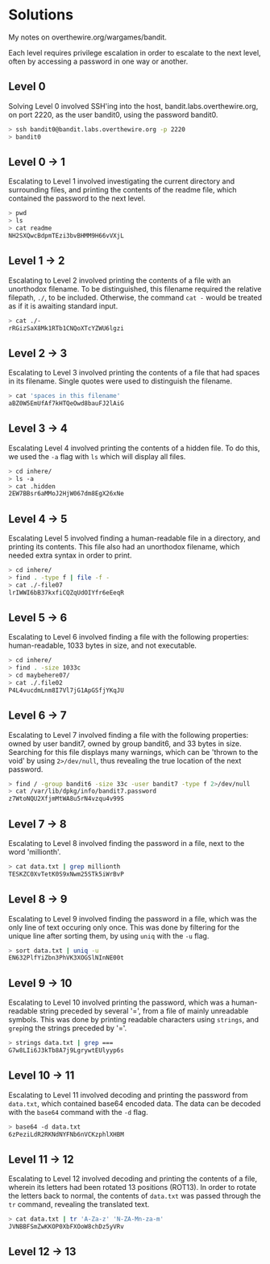 # Solutions

My notes on overthewire.org/wargames/bandit.

Each level requires privilege escalation in order to escalate to the next level, often by accessing a password in one way or another.

## Level 0 

Solving Level 0 involved SSH'ing into the host, bandit.labs.overthewire.org, on port 2220, as the user bandit0, using the password bandit0.

```bash
> ssh bandit0@bandit.labs.overthewire.org -p 2220 
> bandit0
```

## Level 0 → 1

Escalating to Level 1 involved investigating the current directory and surrounding files, and printing the contents of the readme file, which contained the password to the next level.

```bash
> pwd
> ls
> cat readme
NH2SXQwcBdpmTEzi3bvBHMM9H66vVXjL
```

## Level 1 → 2

Escalating to Level 2 involved printing the contents of a file with an unorthodox filename. To be distinguished, this filename required the relative filepath, `./`, to be included. Otherwise, the command `cat -` would be treated as if it is awaiting standard input.

```bash
> cat ./-
rRGizSaX8Mk1RTb1CNQoXTcYZWU6lgzi
```

## Level 2 → 3

Escalating to Level 3 involved printing the contents of a file that had spaces in its filename. Single quotes were used to distinguish the filename.

```bash
> cat 'spaces in this filename'
aBZ0W5EmUfAf7kHTQeOwd8bauFJ2lAiG
```

## Level 3 → 4

Escalating Level 4 involved printing the contents of a hidden file. To do this, we used the `-a` flag with `ls` which will display all files.

```bash
> cd inhere/
> ls -a
> cat .hidden
2EW7BBsr6aMMoJ2HjW067dm8EgX26xNe
```

## Level 4 → 5

Escalating Level 5 involved finding a human-readable file in a directory, and printing its contents. This file also had an unorthodox filename, which needed extra syntax in order to print.

```bash
> cd inhere/
> find . -type f | file -f -
> cat ./-file07
lrIWWI6bB37kxfiCQZqUdOIYfr6eEeqR
```

## Level 5 → 6

Escalating to Level 6 involved finding a file with the following properties: human-readable, 1033 bytes in size, and not executable.

```bash
> cd inhere/
> find . -size 1033c
> cd maybehere07/
> cat ./.file02
P4L4vucdmLnm8I7Vl7jG1ApGSfjYKqJU
```

## Level 6 → 7

Escalating to Level 7 involved finding a file with the following properties: owned by user bandit7, owned by group bandit6, and 33 bytes in size. Searching for this file displays many warnings, which can be 'thrown to the void' by using `2>/dev/null`, thus revealing the true location of the next password.

```bash
> find / -group bandit6 -size 33c -user bandit7 -type f 2>/dev/null
> cat /var/lib/dpkg/info/bandit7.password
z7WtoNQU2XfjmMtWA8u5rN4vzqu4v99S
```

## Level 7 → 8

Escalating to Level 8 involved finding the password in a file, next to the word 'millionth'.

```bash
> cat data.txt | grep millionth
TESKZC0XvTetK0S9xNwm25STk5iWrBvP
```

## Level 8 → 9

Escalating to Level 9 involved finding the password in a file, which was the only line of text occuring only once. This was done by filtering for the unique line after sorting them, by using `uniq` with the `-u` flag.

```bash
> sort data.txt | uniq -u
EN632PlfYiZbn3PhVK3XOGSlNInNE00t
```

## Level 9 → 10

Escalating to Level 10 involved printing the password, which was a human-readable string preceded by several '=', from a file of mainly unreadable symbols. This was done by printing readable characters using `strings`, and `grep`ing the strings preceded by '='.

```bash
> strings data.txt | grep ===
G7w8LIi6J3kTb8A7j9LgrywtEUlyyp6s
```

## Level 10 → 11

Escalating to Level 11 involved decoding and printing the password from `data.txt`, which contained base64 encoded data. The data can be decoded with the `base64` command with the `-d` flag.

```bash
> base64 -d data.txt
6zPeziLdR2RKNdNYFNb6nVCKzphlXHBM
```

## Level 11 → 12

Escalating to Level 12 involved decoding and printing the contents of a file, wherein its letters had been rotated 13 positions (ROT13). In order to rotate the letters back to normal, the contents of `data.txt` was passed through the `tr` command, revealing the translated text.

```bash
> cat data.txt | tr 'A-Za-z' 'N-ZA-Mn-za-m'
JVNBBFSmZwKKOP0XbFXOoW8chDz5yVRv
```

## Level 12 → 13


